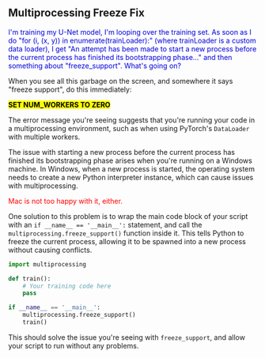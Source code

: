 ## Multiprocessing Freeze Fix

<span style="color:#0000dd;">I'm training my U-Net model, I'm looping over the training set.  As soon as I do "for (i, (x, y)) in enumerate(trainLoader):" (where trainLoader is a custom data loader), I get "An attempt has been made to start a new process before the current process has finished its bootstrapping phase..." and then something about "freeze\_support".  What's going on?</span>

When you see all this garbage on the screen, and somewhere it says "freeze support", do this immediately:

<mark>**SET NUM\_WORKERS TO ZERO**</mark>

The error message you're seeing suggests that you're running your code in a multiprocessing environment, such as when using PyTorch's `DataLoader` with multiple workers. 

The issue with starting a new process before the current process has finished its bootstrapping phase arises when you're running on a Windows machine. In Windows, when a new process is started, the operating system needs to create a new Python interpreter instance, which can cause issues with multiprocessing.

<span style="color:red;">Mac is not too happy with it, either.</span>

One solution to this problem is to wrap the main code block of your script with an `if __name__ == '__main__':` statement, and call the `multiprocessing.freeze_support()` function inside it. This tells Python to freeze the current process, allowing it to be spawned into a new process without causing conflicts.

```python
import multiprocessing

def train():
    # Your training code here
    pass

if __name__ == '__main__':
    multiprocessing.freeze_support()
    train()
```

This should solve the issue you're seeing with `freeze_support`, and allow your script to run without any problems.

<br>
